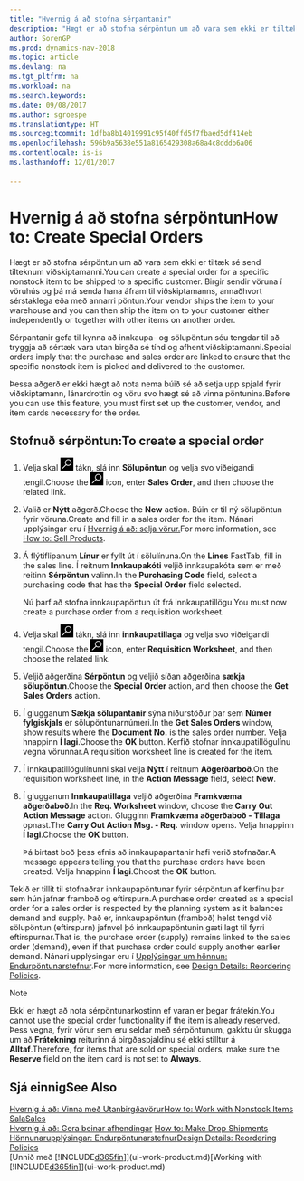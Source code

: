 ```yaml
---
title: "Hvernig á að stofna sérpantanir"
description: "Hægt er að stofna sérpöntun um að vara sem ekki er tiltæk sé send tilteknum viðskiptamanni. Birgir sendir vöruna í vöruhús og þá má senda hana áfram til viðskiptamanns, annaðhvort sérstaklega eða með annarri pöntun."
author: SorenGP
ms.prod: dynamics-nav-2018
ms.topic: article
ms.devlang: na
ms.tgt_pltfrm: na
ms.workload: na
ms.search.keywords: 
ms.date: 09/08/2017
ms.author: sgroespe
ms.translationtype: HT
ms.sourcegitcommit: 1dfba8b14019991c95f40ffd5f7fbaed5df414eb
ms.openlocfilehash: 596b9a5638e551a8165429308a68a4c8dddb6a06
ms.contentlocale: is-is
ms.lasthandoff: 12/01/2017

---
```

# <a name="how-to-create-special-orders"></a><span data-ttu-id="36610-104">Hvernig á að stofna sérpöntun</span><span class="sxs-lookup"><span data-stu-id="36610-104">How to: Create Special Orders</span></span>
<span data-ttu-id="36610-105">Hægt er að stofna sérpöntun um að vara sem ekki er tiltæk sé send tilteknum viðskiptamanni.</span><span class="sxs-lookup"><span data-stu-id="36610-105">You can create a special order for a specific nonstock item to be shipped to a specific customer.</span></span> <span data-ttu-id="36610-106">Birgir sendir vöruna í vöruhús og þá má senda hana áfram til viðskiptamanns, annaðhvort sérstaklega eða með annarri pöntun.</span><span class="sxs-lookup"><span data-stu-id="36610-106">Your vendor ships the item to your warehouse and you can then ship the item on to your customer either independently or together with other items on another order.</span></span>  

<span data-ttu-id="36610-107">Sérpantanir gefa til kynna að innkaupa- og sölupöntun séu tengdar til að tryggja að sértæk vara utan birgða sé tínd og afhent viðskiptamanni.</span><span class="sxs-lookup"><span data-stu-id="36610-107">Special orders imply that the purchase and sales order are linked to ensure that the specific nonstock item is picked and delivered to the customer.</span></span>  

<span data-ttu-id="36610-108">Þessa aðgerð er ekki hægt að nota nema búið sé að setja upp spjald fyrir viðskiptamann, lánardrottin og vöru svo hægt sé að vinna pöntunina.</span><span class="sxs-lookup"><span data-stu-id="36610-108">Before you can use this feature, you must first set up the customer, vendor, and item cards necessary for the order.</span></span>  

## <a name="to-create-a-special-order"></a><span data-ttu-id="36610-109">Stofnuð sérpöntun:</span><span class="sxs-lookup"><span data-stu-id="36610-109">To create a special order</span></span>  
1.  <span data-ttu-id="36610-110">Velja skal ![Leit að síðu eða skýrslu](media/ui-search/search_small.png "Leit að síðu eða skýrslu táknið") tákn, slá inn **Sölupöntun** og velja svo viðeigandi tengil.</span><span class="sxs-lookup"><span data-stu-id="36610-110">Choose the ![Search for Page or Report](media/ui-search/search_small.png "Search for Page or Report icon") icon, enter **Sales Order**, and then choose the related link.</span></span>  
2. <span data-ttu-id="36610-111">Valið er **Nýtt** aðgerð.</span><span class="sxs-lookup"><span data-stu-id="36610-111">Choose the **New** action.</span></span> <span data-ttu-id="36610-112">Búin er til ný  sölupöntun fyrir vöruna.</span><span class="sxs-lookup"><span data-stu-id="36610-112">Create and fill in a  sales order for the item.</span></span> <span data-ttu-id="36610-113">Nánari upplýsingar eru í [Hvernig á að: selja vörur.](sales-how-sell-products.md)</span><span class="sxs-lookup"><span data-stu-id="36610-113">For more information, see [How to: Sell Products](sales-how-sell-products.md).</span></span>
3.  <span data-ttu-id="36610-114">Á flýtiflipanum **Línur** er fyllt út í sölulínuna.</span><span class="sxs-lookup"><span data-stu-id="36610-114">On the **Lines** FastTab, fill in the sales line.</span></span> <span data-ttu-id="36610-115">Í reitnum **Innkaupakóti** veljið innkaupakóta sem er með reitinn **Sérpöntun** valinn.</span><span class="sxs-lookup"><span data-stu-id="36610-115">In the **Purchasing Code** field, select a purchasing code that has the **Special Order** field selected.</span></span>

    <span data-ttu-id="36610-116">Nú þarf að stofna innkaupapöntun út frá innkaupatillögu.</span><span class="sxs-lookup"><span data-stu-id="36610-116">You must now create a purchase order from a requisition worksheet.</span></span>  
4. <span data-ttu-id="36610-117">Velja skal ![Leit að síðu eða skýrslu](media/ui-search/search_small.png "Leit að síðu eða skýrslu táknið") tákn, slá inn **innkaupatillaga** og velja svo viðeigandi tengil.</span><span class="sxs-lookup"><span data-stu-id="36610-117">Choose the ![Search for Page or Report](media/ui-search/search_small.png "Search for Page or Report icon") icon, enter **Requisition Worksheet**, and then choose the related link.</span></span>  
5. <span data-ttu-id="36610-118">Veljið aðgerðina **Sérpöntun** og veljið síðan aðgerðina **sækja sölupöntun**.</span><span class="sxs-lookup"><span data-stu-id="36610-118">Choose the **Special Order** action, and then choose the **Get Sales Orders** action.</span></span>  
6.  <span data-ttu-id="36610-119">Í glugganum **Sækja sölupantanir** sýna niðurstöður þar sem **Númer fylgiskjals** er sölupöntunarnúmeri.</span><span class="sxs-lookup"><span data-stu-id="36610-119">In the **Get Sales Orders** window, show results where the **Document No.** is the sales order number.</span></span> <span data-ttu-id="36610-120">Velja hnappinn **Í lagi**.</span><span class="sxs-lookup"><span data-stu-id="36610-120">Choose the **OK** button.</span></span> <span data-ttu-id="36610-121">Kerfið stofnar innkaupatillögulínu vegna vörunnar.</span><span class="sxs-lookup"><span data-stu-id="36610-121">A requisition worksheet line is created for the item.</span></span>  
7.  <span data-ttu-id="36610-122">Í innkaupatillögulínunni skal velja **Nýtt** í reitnum **Aðgerðarboð**.</span><span class="sxs-lookup"><span data-stu-id="36610-122">On the requisition worksheet line, in the **Action Message** field, select **New**.</span></span>  
8.  <span data-ttu-id="36610-123">Í glugganum **Innkaupatillaga** veljið aðgerðina **Framkvæma aðgerðaboð**.</span><span class="sxs-lookup"><span data-stu-id="36610-123">In the **Req. Worksheet** window, choose the **Carry Out Action Message** action.</span></span> <span data-ttu-id="36610-124">Glugginn **Framkvæma aðgerðaboð - Tillaga** opnast.</span><span class="sxs-lookup"><span data-stu-id="36610-124">The **Carry Out Action Msg. - Req.** window opens.</span></span> <span data-ttu-id="36610-125">Velja hnappinn **Í lagi**.</span><span class="sxs-lookup"><span data-stu-id="36610-125">Choose the **OK** button.</span></span>  

    <span data-ttu-id="36610-126">Þá birtast boð þess efnis að innkaupapantanir hafi verið stofnaðar.</span><span class="sxs-lookup"><span data-stu-id="36610-126">A message appears telling you that the purchase orders have been created.</span></span> <span data-ttu-id="36610-127">Velja hnappinn **Í lagi**.</span><span class="sxs-lookup"><span data-stu-id="36610-127">Choost the **OK** button.</span></span>  

<span data-ttu-id="36610-128">Tekið er tillit til stofnaðrar innkaupapöntunar fyrir sérpöntun af kerfinu þar sem hún jafnar framboð og eftirspurn.</span><span class="sxs-lookup"><span data-stu-id="36610-128">A purchase order created as a special order for a sales order is respected by the planning system as it balances demand and supply.</span></span> <span data-ttu-id="36610-129">Það er, innkaupapöntun (framboð) helst tengd við sölupöntun (eftirspurn) jafnvel þó innkaupapöntunin gæti lagt til fyrri eftirspurnar.</span><span class="sxs-lookup"><span data-stu-id="36610-129">That is, the purchase order (supply) remains linked to the sales order (demand), even if that purchase order could supply another earlier demand.</span></span> <span data-ttu-id="36610-130">Nánari upplýsingar eru í [Upplýsingar um hönnun: Endurpöntunarstefnur](design-details-reservation-order-tracking-and-action-messaging.md).</span><span class="sxs-lookup"><span data-stu-id="36610-130">For more information, see [Design Details: Reordering Policies](design-details-reservation-order-tracking-and-action-messaging.md).</span></span>  

> [!NOTE]  
>  <span data-ttu-id="36610-131">Ekki er hægt að nota sérpöntunarkostinn ef varan er þegar frátekin.</span><span class="sxs-lookup"><span data-stu-id="36610-131">You cannot use the special order functionality if the item is already reserved.</span></span> <span data-ttu-id="36610-132">Þess vegna, fyrir vörur sem eru seldar með sérpöntunum, gakktu úr skugga um að **Frátekning** reiturinn á birgðaspjaldinu sé ekki stilltur á **Alltaf**.</span><span class="sxs-lookup"><span data-stu-id="36610-132">Therefore, for items that are sold on special orders, make sure the **Reserve** field on the item card is not set to **Always**.</span></span>  

## <a name="see-also"></a><span data-ttu-id="36610-133">Sjá einnig</span><span class="sxs-lookup"><span data-stu-id="36610-133">See Also</span></span>  
[<span data-ttu-id="36610-134">Hvernig á að: Vinna með Utanbirgðavörur</span><span class="sxs-lookup"><span data-stu-id="36610-134">How to: Work with Nonstock Items</span></span>](inventory-how-work-nonstock-items.md)  
[<span data-ttu-id="36610-135">Sala</span><span class="sxs-lookup"><span data-stu-id="36610-135">Sales</span></span>](sales-manage-sales.md)  
<span data-ttu-id="36610-136">[Hvernig á að: Gera beinar afhendingar](sales-how-drop-shipment.md) </span><span class="sxs-lookup"><span data-stu-id="36610-136">[How to: Make Drop Shipments](sales-how-drop-shipment.md) </span></span>  
[<span data-ttu-id="36610-137">Hönnunarupplýsingar: Endurpöntunarstefnur</span><span class="sxs-lookup"><span data-stu-id="36610-137">Design Details: Reordering Policies</span></span>](design-details-reservation-order-tracking-and-action-messaging.md)  
<span data-ttu-id="36610-138">[Unnið með [!INCLUDE[d365fin](includes/d365fin_md.md)]](ui-work-product.md)</span><span class="sxs-lookup"><span data-stu-id="36610-138">[Working with [!INCLUDE[d365fin](includes/d365fin_md.md)]](ui-work-product.md)</span></span>


